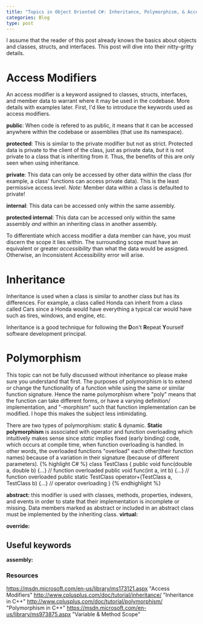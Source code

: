 ```yaml
---
title: "Topics in Object Oriented C#: Inheritance, Polymorphism, & Access Modifiers"
categories: Blog
type: post
---
```

I assume that the reader of this post already knows the basics about objects and classes, structs, and interfaces.
This post will dive into their nitty-gritty details.

# Access Modifiers
An access modifier is a keyword assigned to classes, structs, interfaces, and member data to warrant where it may be used in the codebase. More details with examples later. First, I'd like to introduce the keywords used as access modifiers.

**public**: When code is refered to as public, it means that it can be accessed anywhere within the codebase or assemblies (that use its namespace).

**protected**: This is similar to the private modifier but not as strict. Protected data is private to the client of the class, just as private data, *but* it is not private to a class that is inheriting from it. Thus, the benefits of this are only seen when using inheritance.

**private**: This data can only be accessed by other data within the class (for example, a class' functions can access private data). This is the least permissive access level. *Note:* Member data within a class is defaulted to private! 

**internal**: This data can be accessed only within the same assembly.

**protected internal**: This data can be accessed only within the same assembly *and* within an inheriting class in another assembly.

To differentiate which access modifier a data member can have, you must discern the scope it lies within. The surrounding scope must have an equivalent or greater *accessibility* than what the data would be assigned. Otherwise, an Inconsistent Accessibility error will arise. 

# Inheritance
Inheritance is used when a class is similar to another class but has its differences. For example, a class called Honda can inherit from a class called Cars since a Honda would have everything a typical car would have such as tires, windows, and engine, etc. 

Inheritance is a good technique for following the **D**on't **R**epeat **Y**ourself software development principal.

# Polymorphism
This topic can not be fully discussed without inheritance so please make sure you understand that first. 
The purposes of polymorphism is to extend or change the functionality of a function while using the same or similar function signature. Hence the name polymorphism where "poly" means that the function can take different forms, or have a varying definition/ implementation, and "-morphism" such that function implementation can be modified. I hope this makes the subject less intimidating.

There are two types of polymorphism: static & dynamic. **Static polymorphism** is associated with operator and function overloading which intuitively makes sense since *static* implies fixed (early binding) code, which occurs at compile time, when function overloading is handled. In other words, the overloaded functions "overload" each other(their function names) because of a variation in their signature (because of different parameters). 
{% highlight C# %}
class TestClass {
  public void func(double a, double b) {...}  // function overloaded
  public void func(int a, int b) {...}  // function overloaded
  public static TestClass operator+(TestClass a, TestClass b) {...}  // operator overloading
}
{% endhighlight %}

**abstract:** this modifier is used with classes, methods, properties, indexers, and events in order to state that their implementation is incomplete or missing. Data members marked as abstract or included in an abstract class must be implemented by the inheriting class.
**virtual:**

**override:**

## Useful keywords
**assembly:** 

### Resources
https://msdn.microsoft.com/en-us/library/ms173121.aspx "Access Modifiers"
http://www.cplusplus.com/doc/tutorial/inheritance/ "Inheritance in C++"
http://www.cplusplus.com/doc/tutorial/polymorphism/ "Polymorphism in C++"
https://msdn.microsoft.com/en-us/library/ms973875.aspx "Variable & Method Scope"
